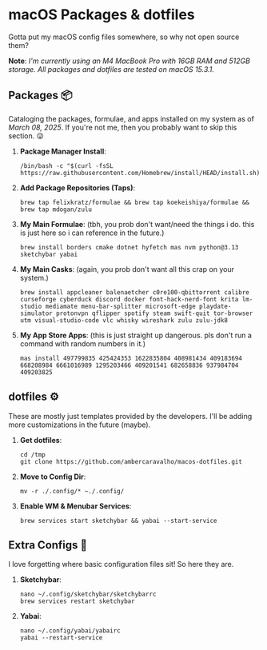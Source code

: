 # macOS Packages & dotfiles

Gotta put my macOS config files somewhere, so why not open source them?

**Note**: *I'm currently using an M4 MacBook Pro with 16GB RAM and 512GB storage. All packages and dotfiles are tested on macOS 15.3.1.*

## Packages 📦

Cataloging the packages, formulae, and apps installed on my system as of *March 08, 2025*. If you're not me, then you probably want to skip this section. 😜

1. **Package Manager Install**:

    ```console
    /bin/bash -c "$(curl -fsSL https://raw.githubusercontent.com/Homebrew/install/HEAD/install.sh)"
    ```

2. **Add Package Repositories (Taps)**:

    ```console
    brew tap felixkratz/formulae && brew tap koekeishiya/formulae && brew tap mdogan/zulu
    ```

3. **My Main Formulae**:
(tbh, you prob don't want/need the things i do. this is just here so i can reference in the future.)

    ```console
    brew install borders cmake dotnet hyfetch mas nvm python@3.13 sketchybar yabai
    ```

4. **My Main Casks**:
(again, you prob don't want all this crap on your system.)

    ```console
    brew install appcleaner balenaetcher c0re100-qbittorrent calibre curseforge cyberduck discord docker font-hack-nerd-font krita lm-studio mediamate menu-bar-splitter microsoft-edge playdate-simulator protonvpn qflipper spotify steam swift-quit tor-browser utm visual-studio-code vlc whisky wireshark zulu zulu-jdk8
    ```

5. **My App Store Apps**:
(this is just straight up dangerous. pls don't run a command with random numbers in it.)

    ```console
    mas install 497799835 425424353 1622835804 408981434 409183694 668208984 6661016989 1295203466 409201541 682658836 937984704 409203825
    ```

## dotfiles ⚙️

These are mostly just templates provided by the developers. I'll be adding more customizations in the future (maybe).

1. **Get dotfiles**:

    ```console
    cd /tmp
    git clone https://github.com/ambercaravalho/macos-dotfiles.git
    ```

2. **Move to Config Dir**:

    ```console
    mv -r ./.config/* ~./.config/
    ```

3. **Enable WM & Menubar Services**:

    ```console
    brew services start sketchybar && yabai --start-service
    ```

## Extra Configs 🎉

I love forgetting where basic configuration files sit! So here they are.

1. **Sketchybar**:

    ```console
    nano ~/.config/sketchybar/sketchybarrc
    brew services restart sketchybar
    ```

2. **Yabai**:

    ```console
    nano ~/.config/yabai/yabairc
    yabai --restart-service
    ```